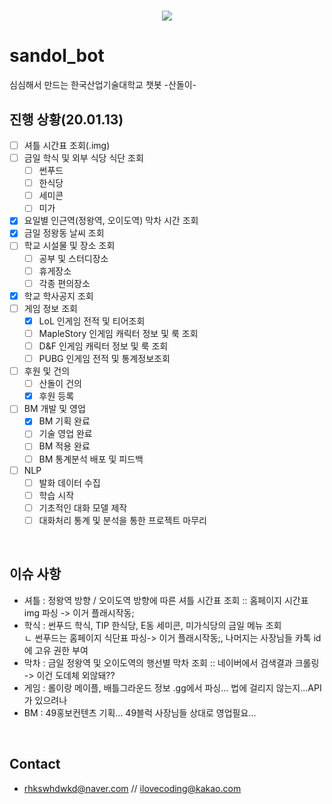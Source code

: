 <h1 align="center">
  <img src = "https://github.com/KGJsGit/sandol_bot/blob/master/%EC%82%B0%EB%8F%8C%EC%9D%B4jpeg.jpg?raw=true"><br/>
</h1>

# sandol_bot
심심해서 만드는 한국산업기술대학교 챗봇 -산돌이-
<br/>


## 진행 상황(20.01.13)
- [ ] 셔틀 시간표 조회(.img)
- [ ] 금일 학식 및 외부 식당 식단 조회
    - [ ] 썬푸드
    - [ ] 한식당
    - [ ] 세미콘
    - [ ] 미가
- [x] 요일별 인근역(정왕역, 오이도역) 막차 시간 조회
- [x] 금일 정왕동 날씨 조회
- [ ] 학교 시설물 및 장소 조회
    - [ ] 공부 및 스터디장소
    - [ ] 휴게장소
    - [ ] 각종 편의장소
- [x] 학교 학사공지 조회
- [ ] 게임 정보 조회
    - [x] LoL 인게임 전적 및 티어조회
    - [ ] MapleStory 인게임 캐릭터 정보 및 룩 조회
    - [ ] D&F 인게임 캐릭터 정보 및 룩 조회
    - [ ] PUBG 인게임 전적 및 통계정보조회
- [ ] 후원 및 건의
    - [ ] 산돌이 건의
    - [x] 후원 등록
- [ ] BM 개발 및 영업
    - [x] BM 기획 완료
    - [ ] 기술 영업 완료
    - [ ] BM 적용 완료
    - [ ] BM 통계분석 배포 및 피드백
- [ ] NLP
    - [ ] 발화 데이터 수집
    - [ ] 학습 시작
    - [ ] 기초적인 대화 모델 제작
    - [ ] 대화처리 통계 및 분석을 통한 프로젝트 마무리
<br/>


## 이슈 사항
- 셔틀 : 정왕역 방향 / 오이도역 방향에 따른 셔틀 시간표 조회 :: 홈페이지 시간표 img 파싱 -> 이거 플래시작동;
- 학식 : 썬푸드 학식, TIP 한식당, E동 세미콘, 미가식당의 금일 메뉴 조회<br>
    ㄴ 썬푸드는 홈페이지 식단표 파싱-> 이거 플래시작동;, 나머지는 사장님들 카톡 id에 고유 권한 부여
- 막차 : 금일 정왕역 및 오이도역의 행선별 막차 조회 :: 네이버에서 검색결과 크롤링 -> 이건 도데체 외않돼??
- 게임 : 롤이랑 메이플, 배틀그라운드 정보 .gg에서 파싱... 법에 걸리지 않는지...API가 있으려나
- BM : 49홍보컨텐츠 기획... 49블럭 사장님들 상대로 영업필요... 
<br/>

## Contact
- rhkswhdwkd@naver.com // ilovecoding@kakao.com
